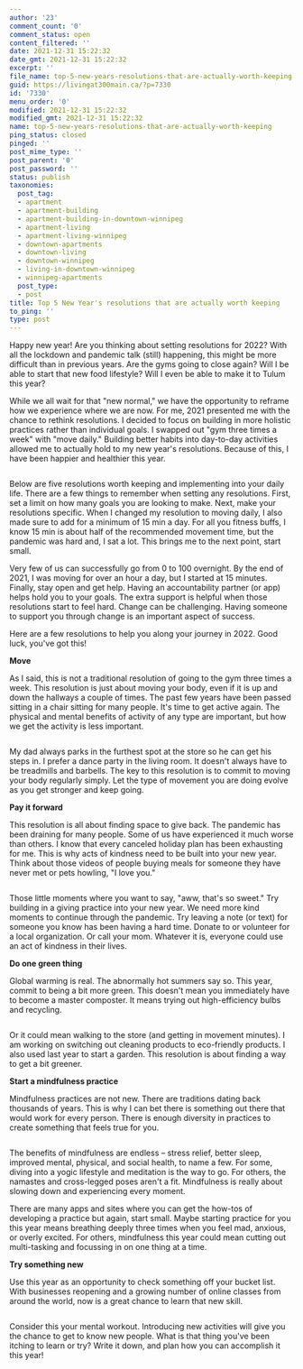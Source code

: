 ```yaml
---
author: '23'
comment_count: '0'
comment_status: open
content_filtered: ''
date: 2021-12-31 15:22:32
date_gmt: 2021-12-31 15:22:32
excerpt: ''
file_name: top-5-new-years-resolutions-that-are-actually-worth-keeping.md
guid: https://livingat300main.ca/?p=7330
id: '7330'
menu_order: '0'
modified: 2021-12-31 15:22:32
modified_gmt: 2021-12-31 15:22:32
name: top-5-new-years-resolutions-that-are-actually-worth-keeping
ping_status: closed
pinged: ''
post_mime_type: ''
post_parent: '0'
post_password: ''
status: publish
taxonomies:
  post_tag:
  - apartment
  - apartment-building
  - apartment-building-in-downtown-winnipeg
  - apartment-living
  - apartment-living-winnipeg
  - downtown-apartments
  - downtown-living
  - downtown-winnipeg
  - living-in-downtown-winnipeg
  - winnipeg-apartments
  post_type:
  - post
title: Top 5 New Year's resolutions that are actually worth keeping
to_ping: ''
type: post
---
```

<!-- wp:paragraph -->
<p>Happy new year! Are you thinking about setting resolutions for 2022? With all the lockdown and pandemic talk (still) happening, this might be more difficult than in previous years. Are the gyms going to close again? Will I be able to start that new food lifestyle? Will I even be able to make it to Tulum this year?</p>
<!-- /wp:paragraph -->

<!-- wp:paragraph -->
<p>While we all wait for that "new normal," we have the opportunity to reframe how we experience where we are now. For me, 2021 presented me with the chance to rethink resolutions. I decided to focus on building in more holistic practices rather than individual goals. I swapped out "gym three times a week" with "move daily." Building better habits into day-to-day activities allowed me to actually hold to my new year's resolutions. Because of this, I have been happier and healthier this year.</p>
<!-- /wp:paragraph -->

<!-- wp:image {"id":7342,"sizeSlug":"large","linkDestination":"none"} -->
<figure class="wp-block-image size-large"><img src="https://livingat300main.ca/wp-content/uploads/2021/12/b2-1-1024x682.jpg" alt="" class="wp-image-7342"/></figure>
<!-- /wp:image -->

<!-- wp:paragraph -->
<p>Below are five resolutions worth keeping and implementing into your daily life. There are a few things to remember when setting any resolutions. First, set a limit on how many goals you are looking to make. Next, make your resolutions specific. When I changed my resolution to moving daily, I also made sure to add for a minimum of 15 min a day. For all you fitness buffs, I know 15 min is about half of the recommended movement time, but the pandemic was hard and, I sat a lot. This brings me to the next point, start small.</p>
<!-- /wp:paragraph -->

<!-- wp:paragraph -->
<p>Very few of us can successfully go from 0 to 100 overnight. By the end of 2021, I was moving for over an hour a day, but I started at 15 minutes. Finally, stay open and get help. Having an accountability partner (or app) helps hold you to your goals. The extra support is helpful when those resolutions start to feel hard. Change can be challenging. Having someone to support you through change is an important aspect of success.</p>
<!-- /wp:paragraph -->

<!-- wp:paragraph -->
<p>Here are a few resolutions to help you along your journey in 2022. Good luck, you've got this! &nbsp;</p>
<!-- /wp:paragraph -->

<!-- wp:paragraph -->
<p><strong>Move</strong></p>
<!-- /wp:paragraph -->

<!-- wp:paragraph -->
<p>As I said, this is not a traditional resolution of going to the gym three times a week. This resolution is just about moving your body, even if it is up and down the hallways a couple of times. The past few years have been passed sitting in a chair sitting for many people. It's time to get active again. The physical and mental benefits of activity of any type are important, but how we get the activity is less important.</p>
<!-- /wp:paragraph -->

<!-- wp:image {"id":7337,"sizeSlug":"large","linkDestination":"none"} -->
<figure class="wp-block-image size-large"><img src="https://livingat300main.ca/wp-content/uploads/2021/12/b3-1-1024x682.jpg" alt="" class="wp-image-7337"/></figure>
<!-- /wp:image -->

<!-- wp:paragraph -->
<p>My dad always parks in the furthest spot at the store so he can get his steps in. I prefer a dance party in the living room. It doesn't always have to be treadmills and barbells. The key to this resolution is to commit to moving your body regularly simply. Let the type of movement you are doing evolve as you get stronger and keep going.</p>
<!-- /wp:paragraph -->

<!-- wp:paragraph -->
<p><strong>Pay it forward</strong></p>
<!-- /wp:paragraph -->

<!-- wp:paragraph -->
<p>This resolution is all about finding space to give back. The pandemic has been draining for many people. Some of us have experienced it much worse than others. I know that every canceled holiday plan has been exhausting for me. This is why acts of kindness need to be built into your new year. Think about those videos of people buying meals for someone they have never met or pets howling, "I love you."</p>
<!-- /wp:paragraph -->

<!-- wp:image {"id":7338,"sizeSlug":"large","linkDestination":"none"} -->
<figure class="wp-block-image size-large"><img src="https://livingat300main.ca/wp-content/uploads/2021/12/b4-1-1024x683.jpg" alt="" class="wp-image-7338"/></figure>
<!-- /wp:image -->

<!-- wp:paragraph -->
<p>Those little moments where you want to say, "aww, that's so sweet." Try building in a giving practice into your new year. We need more kind moments to continue through the pandemic. Try leaving a note (or text) for someone you know has been having a hard time. Donate to or volunteer for a local organization. Or call your mom. Whatever it is, everyone could use an act of kindness in their lives. &nbsp;</p>
<!-- /wp:paragraph -->

<!-- wp:paragraph -->
<p><strong>Do one green thing</strong></p>
<!-- /wp:paragraph -->

<!-- wp:paragraph -->
<p>Global warming is real. The abnormally hot summers say so. This year, commit to being a bit more green. This doesn't mean you immediately have to become a master composter. It means trying out high-efficiency bulbs and recycling. </p>
<!-- /wp:paragraph -->

<!-- wp:image {"id":7339,"sizeSlug":"large","linkDestination":"none"} -->
<figure class="wp-block-image size-large"><img src="https://livingat300main.ca/wp-content/uploads/2021/12/b5-2-1024x683.jpg" alt="" class="wp-image-7339"/></figure>
<!-- /wp:image -->

<!-- wp:paragraph -->
<p>Or it could mean walking to the store (and getting in movement minutes). I am working on switching out cleaning products to eco-friendly products. I also used last year to start a garden. This resolution is about finding a way to get a bit greener.</p>
<!-- /wp:paragraph -->

<!-- wp:paragraph -->
<p><strong>Start a mindfulness practice</strong></p>
<!-- /wp:paragraph -->

<!-- wp:paragraph -->
<p>Mindfulness practices are not new. There are traditions dating back thousands of years. This is why I can bet there is something out there that would work for every person. There is enough diversity in practices to create something that feels true for you.</p>
<!-- /wp:paragraph -->

<!-- wp:image {"id":7340,"sizeSlug":"large","linkDestination":"none"} -->
<figure class="wp-block-image size-large"><img src="https://livingat300main.ca/wp-content/uploads/2021/12/b6-1-1024x683.jpg" alt="" class="wp-image-7340"/></figure>
<!-- /wp:image -->

<!-- wp:paragraph -->
<p>The benefits of mindfulness are endless – stress relief, better sleep, improved mental, physical, and social health, to name a few. For some, diving into a yogic lifestyle and meditation is the way to go. For others, the namastes and cross-legged poses aren't a fit. Mindfulness is really about slowing down and experiencing every moment.</p>
<!-- /wp:paragraph -->

<!-- wp:paragraph -->
<p>There are many apps and sites where you can get the how-tos of developing a practice but again, start small. Maybe starting practice for you this year means breathing deeply three times when you feel mad, anxious, or overly excited. For others, mindfulness this year could mean cutting out multi-tasking and focussing in on one thing at a time.&nbsp;</p>
<!-- /wp:paragraph -->

<!-- wp:paragraph -->
<p><strong>Try something new</strong></p>
<!-- /wp:paragraph -->

<!-- wp:paragraph -->
<p>Use this year as an opportunity to check something off your bucket list. With businesses reopening and a growing number of online classes from around the world, now is a great chance to learn that new skill. </p>
<!-- /wp:paragraph -->

<!-- wp:image {"id":7341,"sizeSlug":"large","linkDestination":"none"} -->
<figure class="wp-block-image size-large"><img src="https://livingat300main.ca/wp-content/uploads/2021/12/b7-1024x683.jpg" alt="" class="wp-image-7341"/></figure>
<!-- /wp:image -->

<!-- wp:paragraph -->
<p>Consider this your mental workout. Introducing new activities will give you the chance to get to know new people. What is that thing you've been itching to learn or try? Write it down, and plan how you can accomplish it this year!</p>
<!-- /wp:paragraph -->